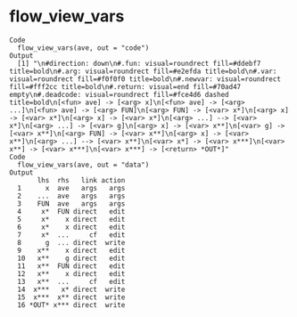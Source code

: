 # flow_view_vars

    Code
      flow_view_vars(ave, out = "code")
    Output
      [1] "\n#direction: down\n#.fun: visual=roundrect fill=#ddebf7 title=bold\n#.arg: visual=roundrect fill=#e2efda title=bold\n#.var: visual=roundrect fill=#f0f0f0 title=bold\n#.newvar: visual=roundrect fill=#fff2cc title=bold\n#.return: visual=end fill=#70ad47  empty\n#.deadcode: visual=roundrect fill=#fce4d6 dashed title=bold\n[<fun> ave] -> [<arg> x]\n[<fun> ave] -> [<arg> ...]\n[<fun> ave] -> [<arg> FUN]\n[<arg> FUN] -> [<var> x*]\n[<arg> x] -> [<var> x*]\n[<arg> x] -> [<var> x*]\n[<arg> ...] --> [<var> x*]\n[<arg> ...] -> [<var> g]\n[<arg> x] -> [<var> x**]\n[<var> g] -> [<var> x**]\n[<arg> FUN] -> [<var> x**]\n[<arg> x] -> [<var> x**]\n[<arg> ...] --> [<var> x**]\n[<var> x*] -> [<var> x***]\n[<var> x**] -> [<var> x***]\n[<var> x***] -> [<return> *OUT*]"
    Code
      flow_view_vars(ave, out = "data")
    Output
           lhs  rhs   link action
      1      x  ave   args   args
      2    ...  ave   args   args
      3    FUN  ave   args   args
      4     x*  FUN direct   edit
      5     x*    x direct   edit
      6     x*    x direct   edit
      7     x*  ...     cf   edit
      8      g  ... direct  write
      9    x**    x direct   edit
      10   x**    g direct   edit
      11   x**  FUN direct   edit
      12   x**    x direct   edit
      13   x**  ...     cf   edit
      14  x***   x* direct  write
      15  x***  x** direct  write
      16 *OUT* x*** direct  write

